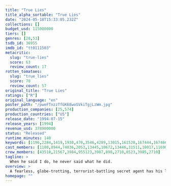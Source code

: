 ```yaml
---
title: "True Lies"
title_alpha_sortable: "True Lies"
date: "2024-05-18T15:33:05.232Z"
collections: []
budget_usd: 115000000
tiers: []
genres: [28,53]
tsdb_id: 36955
imdb_id: "tt0111503"
metacritic:
  slug: "true-lies"
  score: 63
  review_count: 17
rotten_tomatoes:
  slug: "true_lies"
  score: 70
  review_count: 57
original_title: "True Lies"
ratings: ["R"]
original_language: "en"
poster_path: "/pweFTnzzTfGK68woSVkiTgjLzWm.jpg"
production_companies: [25,574]
production_countries: ["US"]
release_date: "1994-07-15"
release_years: [1994]
revenue_usd: 378900000
status: "Released"
runtime_minutes: 140
keywords: [1196,2284,1419,1930,470,3546,4289,13015,161520,167444,167466,167467,206958,217421]
cast_members: [1100,8944,74036,2053,13445,10672,13446,31511,10017,116907,106468,1298005]
crew_members: [43518,21567,3984,955123,3987,898,2710,8523,3985,2710]
tagline: >
  When he said I do, he never said what he did.
overview: >
  A fearless, globe-trotting, terrorist-battling secret agent has his life turned upside down when he discovers his wife might be having an affair with a used car salesman while terrorists smuggle nuclear war heads into the United States.
homepage: ""
---
```

